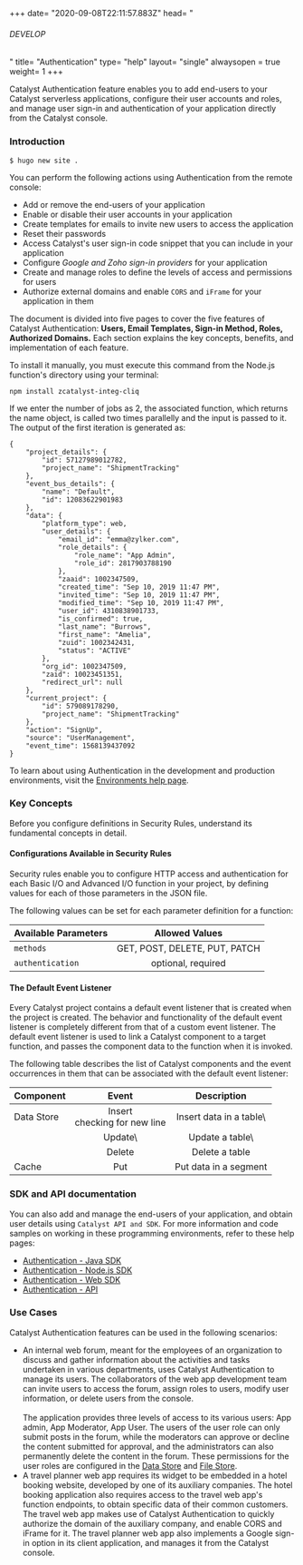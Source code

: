 +++
date= "2020-09-08T22:11:57.883Z"
head= "<h6>DEVELOP</h6>"
title= "Authentication"
type= "help"
layout= "single"
alwaysopen = true
weight= 1
+++



Catalyst Authentication feature enables you to add end-users to your Catalyst serverless applications, configure their user accounts and roles, and manage user sign-in and authentication of your application directly from the Catalyst console.


### Introduction
```
$ hugo new site .
```

You can perform the following actions using Authentication from the remote console:

* Add or remove the end-users of your application
* Enable or disable their user accounts in your application
* Create templates for emails to invite new users to access the application
* Reset their passwords
* Access Catalyst's user sign-in code snippet that you can include in your application
* Configure *Google and Zoho sign-in providers* for your application
* Create and manage roles to define the levels of access and permissions for users
* Authorize external domains and enable `CORS` and `iFrame` for your application in them

The document is divided into five pages to cover the five features of Catalyst Authentication: **Users, Email Templates, Sign-in Method, Roles, Authorized Domains.** Each section explains the key concepts, benefits, and implementation of each feature.

To install it manually, you must execute this command from the Node.js function's directory using your terminal:

    npm install zcatalyst-integ-cliq


If we enter the number of jobs as 2, the associated function, which returns the name object, is called two times parallelly and the input is passed to it. The output of the first iteration is generated as:

    {
        "project_details": {
            "id": 57127989012782,
            "project_name": "ShipmentTracking"
        },
        "event_bus_details": {
            "name": "Default",
            "id": 12083622901983
        },
        "data": {
            "platform_type": web,
            "user_details": {
                "email_id": "emma@zylker.com",
                "role_details": {
                    "role_name": "App Admin",
                    "role_id": 2817903788190
                },
                "zaaid": 1002347509,
                "created_time": "Sep 10, 2019 11:47 PM",
                "invited_time": "Sep 10, 2019 11:47 PM",
                "modified_time": "Sep 10, 2019 11:47 PM",
                "user_id": 4310838901733,
                "is_confirmed": true,
                "last_name": "Burrows",
                "first_name": "Amelia",
                "zuid": 1002342431,
                "status": "ACTIVE"
            },
            "org_id": 1002347509,
            "zaid": 10023451351,
            "redirect_url": null
        },
        "current_project": {
            "id": 579089178290,
            "project_name": "ShipmentTracking"
        },
        "action": "SignUp",
        "source": "UserManagement",
        "event_time": 1568139437092
    }


To learn about using Authentication in the development and production environments, visit the [Environments help page](/help/cache/test).


### Key Concepts

Before you configure definitions in Security Rules, understand its fundamental concepts in detail.

#### Configurations Available in Security Rules

Security rules enable you to configure HTTP access and authentication for each Basic I/O and Advanced I/O function in your project, by defining values for each of those parameters in the JSON file.

The following values can be set for each parameter definition for a function:

| Available Parameters      | Allowed Values |
| :--- | :---: |
| `methods`      | GET, POST, DELETE, PUT, PATCH       |
| `authentication`   | optional, required        |


#### The Default Event Listener

Every Catalyst project contains a default event listener that is created when the project is created. The behavior and functionality of the default event listener is completely different from that of a custom event listener. The default event listener is used to link a Catalyst component to a target function, and passes the component data to the function when it is invoked. 

The following table describes the list of Catalyst components and the event occurrences in them that can be associated with the default event listener:

| Component      | Event | Description |
| :--- | :---: | :---: |
| Data Store | Insert <br> checking for new line | Insert data in a table\ |
|            | Update\ | Update a table\ |
|            | Delete  | Delete a table |
| Cache      | Put     | Put data in a segment |




### SDK and API documentation

You can also add and manage the end-users of your application, and obtain user details using `Catalyst API and SDK`. For more information and code samples on working in these programming environments, refer to these help pages:

* [Authentication - Java SDK](/help/authentication)
* [Authentication - Node.js SDK](/help/authentication)
* [Authentication - Web SDK](/help/authentication)
* [Authentication - API](/help/authentication)


### Use Cases
Catalyst Authentication features can be used in the following scenarios:

* An internal web forum, meant for the employees of an organization to discuss and gather information about the activities and tasks undertaken in various departments, uses Catalyst Authentication to manage its users. The collaborators of the web app development team can invite users to access the forum, assign roles to users, modify user information, or delete users from the console.\
 \
 The application provides three levels of access to its various users: App admin, App Moderator, App User. The users of the user role can only submit posts in the forum, while the moderators can approve or decline the content submitted for approval, and the administrators can also permanently delete the content in the forum. These permissions for the user roles are configured in the [Data Store](/help/authentication) and [File Store](/help/authentication).
* A travel planner web app requires its widget to be embedded in a hotel booking website, developed by one of its auxiliary companies. The hotel booking application also requires access to the travel web app's function endpoints, to obtain specific data of their common customers. The travel web app makes use of Catalyst Authentication to quickly authorize the domain of the auxiliary company, and enable CORS and iFrame for it. The travel planner web app also implements a Google sign-in option in its client application, and manages it from the Catalyst console.